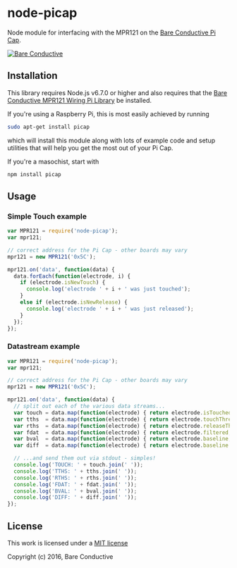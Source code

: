 # node-picap

Node module for interfacing with the MPR121 on the [Bare Conductive Pi Cap](https://www.bareconductive.com/shop/pi-cap/).

[![Bare Conductive](http://bareconductive.com/assets/images/LOGO_256x106.png)](http://www.bareconductive.com/)

## Installation
This library requires Node.js v6.7.0 or higher and also requires that the [Bare Conductive MPR121 Wiring Pi Library](https://github.com/BareConductive/wiring-pi-mpr121) be installed.

If you're using a Raspberry Pi, this is most easily achieved by running

```sh
sudo apt-get install picap
```
which will install this module along with lots of example code and setup utilities that will help you get the most out of your Pi Cap. 


If you're a masochist, start with


```sh
npm install picap 
```

## Usage

### Simple Touch example

```js
var MPR121 = require('node-picap');
var mpr121;

// correct address for the Pi Cap - other boards may vary
mpr121 = new MPR121('0x5C'); 

mpr121.on('data', function(data) {
  data.forEach(function(electrode, i) {
    if (electrode.isNewTouch) {
      console.log('electrode ' + i + ' was just touched');
    }
    else if (electrode.isNewRelease) {
      console.log('electrode ' + i + ' was just released');
    }
  });
});
```

### Datastream example

```js
var MPR121 = require('node-picap');
var mpr121;

// correct address for the Pi Cap - other boards may vary
mpr121 = new MPR121('0x5C'); 

mpr121.on('data', function(data) {
  // split out each of the various data streams...
  var touch = data.map(function(electrode) { return electrode.isTouched ? 1 : 0; });
  var tths  = data.map(function(electrode) { return electrode.touchThreshold; });
  var rths  = data.map(function(electrode) { return electrode.releaseThreshold; });
  var fdat  = data.map(function(electrode) { return electrode.filtered; });
  var bval  = data.map(function(electrode) { return electrode.baseline; });
  var diff  = data.map(function(electrode) { return electrode.baseline - electrode.filtered; });

  // ...and send them out via stdout - simples!
  console.log('TOUCH: ' + touch.join(' '));
  console.log('TTHS: ' + tths.join(' '));
  console.log('RTHS: ' + rths.join(' '));
  console.log('FDAT: ' + fdat.join(' '));
  console.log('BVAL: ' + bval.join(' '));
  console.log('DIFF: ' + diff.join(' '));
});
```

## License

  This work is licensed under a [MIT license](https://opensource.org/licenses/MIT)
  
  Copyright (c) 2016, Bare Conductive